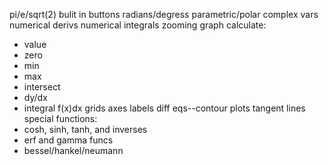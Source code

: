 pi/e/sqrt(2) bulit in buttons
radians/degress
parametric/polar
complex vars
numerical derivs
numerical integrals
zooming
graph calculate:
* value
* zero
* min
* max
* intersect
* dy/dx
* integral f(x)dx
grids
axes
labels
diff eqs--contour plots
tangent lines
special functions:
* cosh, sinh, tanh, and inverses
* erf and gamma funcs
* bessel/hankel/neumann
